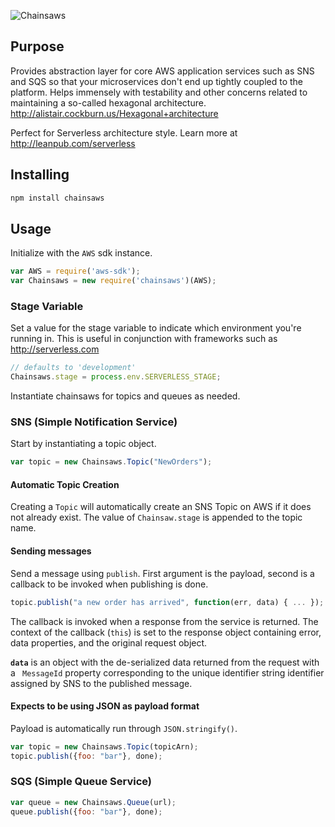 ![Chainsaws](https://dl.dropboxusercontent.com/u/1770482/Chainsaws.png)

## Purpose

Provides abstraction layer for core AWS application services such as SNS and SQS so that your microservices don't end up tightly coupled to the platform. Helps immensely with testability and other concerns related to maintaining a so-called hexagonal architecture. <http://alistair.cockburn.us/Hexagonal+architecture>

Perfect for Serverless architecture style. Learn more at <http://leanpub.com/serverless>

## Installing

```sh
npm install chainsaws
```

## Usage

Initialize with the `AWS` sdk instance.

```javascript
var AWS = require('aws-sdk');
var Chainsaws = new require('chainsaws')(AWS);
```

### Stage Variable

Set a value for the stage variable to indicate which environment you're running in. This is useful in conjunction with frameworks such as <http://serverless.com>

```javascript
// defaults to 'development'
Chainsaws.stage = process.env.SERVERLESS_STAGE;
```

Instantiate chainsaws for topics and queues as needed.

### SNS (Simple Notification Service)

Start by instantiating a topic object.

```javascript
var topic = new Chainsaws.Topic("NewOrders");
```

#### Automatic Topic Creation

Creating a `Topic` will automatically create an SNS Topic on AWS if it does not already exist. The value of `Chainsaw.stage` is appended to the topic name.

#### Sending messages

Send a message using `publish`. First argument is the payload, second is a callback to be invoked when publishing is done.

```javascript
topic.publish("a new order has arrived", function(err, data) { ... });
```

The callback is invoked when a response from the service is returned.  The context of the callback (`this`) is set to the response object containing error, data properties, and the original request object.

**`data`** is an object with the de-serialized data returned from the request with a ` MessageId` property corresponding to the unique identifier string identifier assigned by SNS to the published message.

#### Expects to be using JSON as payload format

Payload is automatically run through `JSON.stringify()`.

```javascript
var topic = new Chainsaws.Topic(topicArn);
topic.publish({foo: "bar"}, done);
```

### SQS (Simple Queue Service)

```javascript
var queue = new Chainsaws.Queue(url);
queue.publish({foo: "bar"}, done);
```